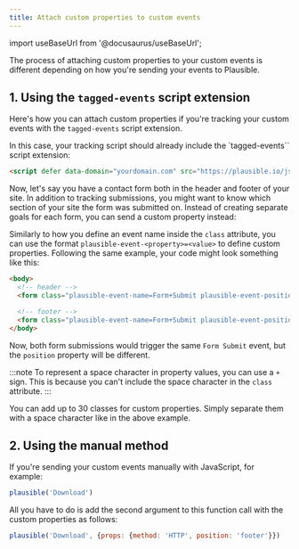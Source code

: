 ```yaml
---
title: Attach custom properties to custom events
---
```


import useBaseUrl from '@docusaurus/useBaseUrl';

The process of attaching custom properties to your custom events is different depending on how you're sending your events to Plausible.

## 1. Using the `tagged-events` script extension

Here's how you can attach custom properties if you're tracking your custom events with the `tagged-events` script extension.

In this case, your tracking script should already include the `tagged-events`` script extension:

```html
<script defer data-domain="yourdomain.com" src="https://plausible.io/js/script.tagged-events.js"></script>
```

Now, let's say you have a contact form both in the header and footer of your site. In addition to tracking submissions, you might want to know which section of your site the form was submitted on. Instead of creating separate goals for each form, you can send a custom property instead:

Similarly to how you define an event name inside the `class` attribute, you can use the format `plausible-event-<property>=<value>` to define custom properties. Following the same example, your code might look something like this:

```html
<body>
  <!-- header -->
  <form class="plausible-event-name=Form+Submit plausible-event-position=header">...</form>

  <!-- footer -->
  <form class="plausible-event-name=Form+Submit plausible-event-position=footer">...</form>
</body>
```

Now, both form submissions would trigger the same `Form Submit` event, but the `position` property will be different.

:::note
To represent a space character in property values, you can use a `+` sign. This is because you can't include the space character in the `class` attribute.
:::

You can add up to 30 classes for custom properties. Simply separate them with a space character like in the above example.

## 2. Using the manual method

If you're sending your custom events manually with JavaScript, for example:

```js
plausible('Download')
```

All you have to do is add the second argument to this function call with the custom properties as follows:

```js
plausible('Download', {props: {method: 'HTTP', position: 'footer'}})
```

